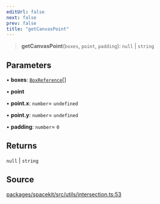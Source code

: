 ```yaml
---
editUrl: false
next: false
prev: false
title: "getCanvasPoint"
---
```


> **getCanvasPoint**(`boxes`, `point`, `padding`): `null` \| `string`

## Parameters

• **boxes**: [`BoxReference`](../type-aliases/BoxReference.md)[]

• **point**

• **point\.x**: `number`= `undefined`

• **point\.y**: `number`= `undefined`

• **padding**: `number`= `0`

## Returns

`null` \| `string`

## Source

[packages/spacekit/src/utils/intersection.ts:53](https://github.com/nodenogg-in/alpha-p2p/blob/a4d5eff/packages/spacekit/src/utils/intersection.ts#L53)
